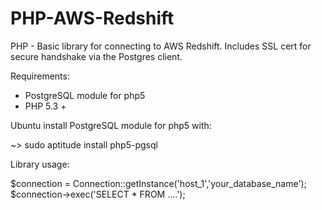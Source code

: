 PHP-AWS-Redshift
================

PHP - Basic library for connecting to AWS Redshift. Includes SSL cert for secure handshake via the Postgres client.


Requirements:

* PostgreSQL module for php5
* PHP 5.3 +

Ubuntu install PostgreSQL module for php5 with:

  ~> sudo aptitude install php5-pgsql
  
Library usage:

  $connection = Connection::getInstance('host_1','your_database_name');
  $connection->exec('SELECT * FROM ....');

